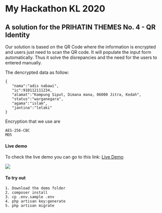 # My Hackathon KL 2020
## A solution for the PRIHATIN THEMES No. 4 - QR Identity


Our solution is based on the QR Code where the information is encrypted and users just need to scan the QR code. It will populate the input form automatically.
Thus it solve the disrepancies and the need for the users to entered manually.

The dencrypted data as follow:
```
{
   "nama":"adis nabawi",
   "ic":910112111234,
   "alamat":"Kampung Siput, Dimana mana, 06000 Jitra, Kedah",
   "status":"warganegara",
   "agama":"islam",
   "jantina":"lelaki"
}
```

Encryption that we use are
```
AES-256-CBC
MD5
```

#### Live demo
To check the live demo you can go to this link: <a href="https://hackathonkl20.adisazizan.xyz/">Live Demo</a>

<img src="https://hackathonkl20.adisazizan.xyz/result.gif">


#### To try out
```
1. Download the demo folder
2. composer install
3. cp .env.sample .env
4. php artisan key:generate
5. php artisan migrate

```
